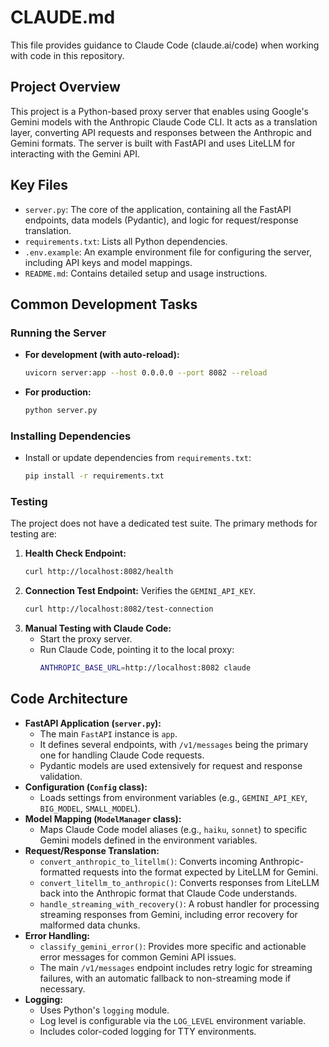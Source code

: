 # CLAUDE.md

This file provides guidance to Claude Code (claude.ai/code) when working with code in this repository.

## Project Overview

This project is a Python-based proxy server that enables using Google's Gemini models with the Anthropic Claude Code CLI. It acts as a translation layer, converting API requests and responses between the Anthropic and Gemini formats. The server is built with FastAPI and uses LiteLLM for interacting with the Gemini API.

## Key Files

-   `server.py`: The core of the application, containing all the FastAPI endpoints, data models (Pydantic), and logic for request/response translation.
-   `requirements.txt`: Lists all Python dependencies.
-   `.env.example`: An example environment file for configuring the server, including API keys and model mappings.
-   `README.md`: Contains detailed setup and usage instructions.

## Common Development Tasks

### Running the Server

-   **For development (with auto-reload):**
    ```bash
    uvicorn server:app --host 0.0.0.0 --port 8082 --reload
    ```
-   **For production:**
    ```bash
    python server.py
    ```

### Installing Dependencies

-   Install or update dependencies from `requirements.txt`:
    ```bash
    pip install -r requirements.txt
    ```

### Testing

The project does not have a dedicated test suite. The primary methods for testing are:

1.  **Health Check Endpoint:**
    ```bash
    curl http://localhost:8082/health
    ```
2.  **Connection Test Endpoint:** Verifies the `GEMINI_API_KEY`.
    ```bash
    curl http://localhost:8082/test-connection
    ```
3.  **Manual Testing with Claude Code:**
    -   Start the proxy server.
    -   Run Claude Code, pointing it to the local proxy:
        ```bash
        ANTHROPIC_BASE_URL=http://localhost:8082 claude
        ```

## Code Architecture

-   **FastAPI Application (`server.py`):**
    -   The main `FastAPI` instance is `app`.
    -   It defines several endpoints, with `/v1/messages` being the primary one for handling Claude Code requests.
    -   Pydantic models are used extensively for request and response validation.
-   **Configuration (`Config` class):**
    -   Loads settings from environment variables (e.g., `GEMINI_API_KEY`, `BIG_MODEL`, `SMALL_MODEL`).
-   **Model Mapping (`ModelManager` class):**
    -   Maps Claude Code model aliases (e.g., `haiku`, `sonnet`) to specific Gemini models defined in the environment variables.
-   **Request/Response Translation:**
    -   `convert_anthropic_to_litellm()`: Converts incoming Anthropic-formatted requests into the format expected by LiteLLM for Gemini.
    -   `convert_litellm_to_anthropic()`: Converts responses from LiteLLM back into the Anthropic format that Claude Code understands.
    -   `handle_streaming_with_recovery()`: A robust handler for processing streaming responses from Gemini, including error recovery for malformed data chunks.
-   **Error Handling:**
    -   `classify_gemini_error()`: Provides more specific and actionable error messages for common Gemini API issues.
    -   The main `/v1/messages` endpoint includes retry logic for streaming failures, with an automatic fallback to non-streaming mode if necessary.
-   **Logging:**
    -   Uses Python's `logging` module.
    -   Log level is configurable via the `LOG_LEVEL` environment variable.
    -   Includes color-coded logging for TTY environments.
